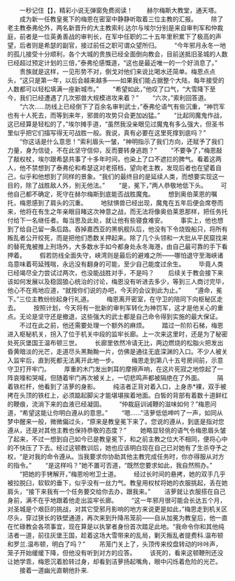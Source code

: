 　　一秒记住【】，精彩小说无弹窗免费阅读！
　　赫尔梅斯大教堂，通天塔。
　　成为新一任教皇冕下的梅恩在密室中静静听取着三位主教的汇报。
　　除了老主教泰弗伦外，两名新晋升的大主教索利.达尔与埃尔分别是来自审判军和仲裁庭，前者是一位英勇善战的审判长，在军中任职的二十五年里积累下了极高的声望，后者则是希瑟的副官，接过前任之职可谓众望所归。
　　“今年邪月永冬一地的孤儿接受十分顺利，各个大城的贵族已经全面倒向教会，目前送抵旧圣城的人数已经超过预定计划的三倍，”泰弗伦感慨道，“这也是最近唯一的一个好消息了。”
　　贵族就是这样，一见形势不对，倒戈对他们来说比喝水还简单。梅恩点点头，“这只是第一年，以后会越来越多——如果我们能占据整个大陆，每年接受的人数都可以轻松填满一座新城市。”
　　“希望如此，”他叹了口气，“大雪降下至今，我们已经遭遇了几次邪兽大规模进攻来着？”
　　“六次，”索利回答道。
　　“六次……防线上已经倒下了百余名审判武士，”泰弗伦语气有些沉重，“神罚军也有十人死去，而等到来年，邪兽的攻势只会更加凶猛。”
　　“比起同魔鬼作战，这已经算是轻松的了，”埃尔摊手道，“虽然我没亲眼见过魔鬼有多么强大，但圣书里似乎把它们描写得无可战胜一般。我说，真有必要在这里死撑到底吗？”
　　“你这话是什么意思！”索利眉头一皱，“神明指示了我们方向，还赋予了我们力量，身为信徒，不在此坚守信仰，反而要转身逃跑？”
　　“不要争了，”梅恩敲了敲权杖，埃尔跟希瑟共事了十多年时间，也染上了口不遮拦的脾气。看着这两人，他不禁想到了泰弗伦和希瑟这对老搭档，望向老主教，发现后者也在望着自己，似乎和他想到了同样的景象。“我们的最终目的是延续人类，而想要实现这一目的，除了战胜敌人外，别无他法。”
　　“是，冕下，”两人恭敬地低下头。
　　可他自己都不确定，死守在赫尔梅斯到底能否战胜魔鬼。
　　想到奥伯莱恩的嘱托，梅恩感到了肩头的沉重。
　　地狱惧兽已经出现，魔鬼在五年后便会席卷而来，他将在有生之年亲眼目睹这次神意之战，而无法将像奥伯莱恩那样，把任务托付给下一名继任者。每当思及此处，就让他有些寝食难安。
　　事实上，他也想到了给自己留一条后路。吞掉嘉西亚的黑帆舰队后，他没有下令烧毁船只，将所有叛乱者公开绞死，而是把他们悉数关押起来。除了几个头领和一大批从平民窟找来的替死鬼被推上刑场外，大多数水手如今都身处永冬海港，由自己最可靠的手下看押着。
　　假若防线全面失守，峡湾则是最后的避难之所——哪怕退守至海峡诸岛意味着苟延残喘，永远没有翻身的可能，至少自己能度过余生。
　　毕竟人类已经竭尽全力尝试过两次，也没能战胜对手，不是吗？
　　后续关于教会接下来该如何发展以及稳固狼心统治的讨论，梅恩没有听进去多少，等到三人商讨完毕，他心不在焉地应道，“就按你们说的办吧，今天的会议到此为止。”
　　“遵命，冕下。”三位主教纷纷起身行礼道。
　　梅恩离开密室，在守卫的陪同下向枢秘区走去。
　　按照计划，今天将有一批新的审判军转化为神罚军，这才是他关心的重点。无论是坚守还是撤退，这些强大的武士都是自己命令得到实施的最大保证。
　　不过在此之前，他还需要处理一个额外的麻烦。
　　踏过一阶阶石梯，梅恩进入枢秘机关，拐入了位于机关中段的监牢长廊。上一次来这里时，还是为了秘密处死灰堡国王温布顿三世。
　　长廊里依然冷请无比，两边燃烧的松脂火把发出昏黄暗淡的光芒，走道尽头黑黝黝一片，仿佛是通往无底深渊的入口。不少人被关入监牢后，直到死都无法离开此地一步。
　　梅恩走到第八十五号房间前，示意守卫打开牢门。
　　厚重的木门发出刺耳的摩擦声响，在这片死寂之地惊起了一阵哀嚎和哭喊，但随着牢门再次被关上，一切悲鸣声都被隔绝在了外面。
　　隔着铁栏杆，他看到了洁萝的身影。
　　纯洁者正背对着入口，上身赤*裸，双手被拷在头顶的铁杠上，必须踮起脚尖才能堪堪挨着地面。白皙的背部有着数十道鲜红的鞭痕，流淌下来的血液已经凝固。
　　“仲裁庭训诫鞭的滋味如何？”梅恩问道，“希望这能让你明白遵从的意思。”
　　“嗯……”洁萝低低呻吟了一声，如同从梦中醒来一般，微微偏过头，“原来是教皇冕下来了。您说的遵从，到底是指对您遵从，还是对其他主教也保持恭敬的态度？”
　　她略显轻佻的语气令梅恩眉头皱了起来，不过一想到自己如今已是教皇冕下，和之前主教之位大不相同，便将心中的不快压了下去。经过这顿教训后，她也应该明白现在自己已对她有了生杀夺予之权，“是对我的命令遵从。当我要求你协助其他主教完成任务时，你亦得服从对方的指令。”
　　“是这样吗？”她不置可否道，“既然您要求如此，我自然照办。”
　　“把她的手铐解开，”梅恩吩咐卫士道。
　　经过长时间的悬拷，她的双手几乎被拉脱臼，软软的垂下，似乎没有一丝力气。教皇用权杖将她的衣服挑起，丢在她肩头，“接下来我有一个任务要交给你去办，跟我来。”
　　洁萝就让衣服搭在自己身前，满不在乎地跟着他走出监牢长廊。
　　“这一年邪月很可能会长达五个月，对圣城是个艰巨的挑战，对其它受邪月影响的地方来说更是如此，”梅恩走到机关区尽头，穿过狭长的铁壁通道，再次来到升降吊笼前——自从加冕为教皇后，他一直在忙碌教会各项事宜，现在算是以执掌者身份首次踏足此地。“我命令你和其他纯洁者一道，前往灰堡王国，趁着这场大雪带来的乱局，剿灭叛乱者提费科.温布顿和罗兰.温布顿，明白了吗？”
　　吊笼门关上了，头顶传来绞盘转动的咔咔声，笼子开始缓缓下降，但他没有听到对方的应答。
　　该死的，看来这顿鞭刑还没让她学乖，梅恩沉着脸转过身，却看到洁萝扬起嘴角，眼中闪烁着危险的光芒。
　　接着一道幽光直朝他扑来.